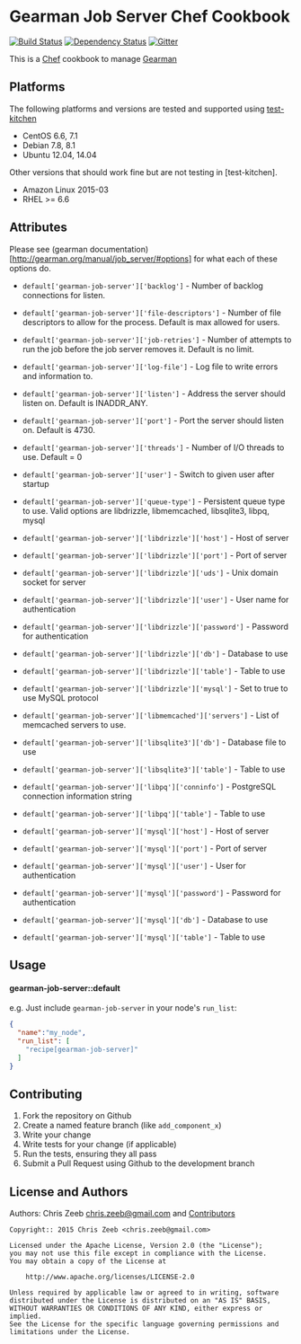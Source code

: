 # Gearman Job Server Chef Cookbook

[![Build Status](https://travis-ci.org/czeeb/gearman-job-server-cookbook.svg?branch=master)](https://travis-ci.org/czeeb/gearman-job-server-cookbook)
[![Dependency Status](https://gemnasium.com/czeeb/gearman-job-server-cookbook.svg)](https://gemnasium.com/czeeb/gearman-job-server-cookbook)
[![Gitter](https://badges.gitter.im/Join%20Chat.svg)](https://gitter.im/czeeb/gearman-job-server-cookbook?utm_source=badge&utm_medium=badge&utm_campaign=pr-badge)

This is a [Chef] cookbook to manage [Gearman]

## Platforms
The following platforms and versions are tested and supported using [test-kitchen](http://kitchen.ci/)

* CentOS 6.6, 7.1
* Debian 7.8, 8.1
* Ubuntu 12.04, 14.04

Other versions that should work fine but are not testing in [test-kitchen].
* Amazon Linux 2015-03
* RHEL >= 6.6

## Attributes

Please see (gearman documentation)[http://gearman.org/manual/job_server/#options] for what each of these options do.

* `default['gearman-job-server']['backlog']` - Number of backlog connections for listen.
* `default['gearman-job-server']['file-descriptors']` - Number of file descriptors to allow for the process.  Default is max allowed for users.
* `default['gearman-job-server']['job-retries']` - Number of attempts to run the job before the job server removes it.  Default is no limit.
* `default['gearman-job-server']['log-file']` - Log file to write errors and information to.
* `default['gearman-job-server']['listen']` - Address the server should listen on. Default is INADDR_ANY.
* `default['gearman-job-server']['port']` - Port the server should listen on.  Default is 4730.
* `default['gearman-job-server']['threads']` - Number of I/O threads to use.  Default = 0
* `default['gearman-job-server']['user']` - Switch to given user after startup

* `default['gearman-job-server']['queue-type']` - Persistent queue type to use. Valid options are libdrizzle, libmemcached, libsqlite3, libpq, mysql

* `default['gearman-job-server']['libdrizzle']['host']` - Host of server
* `default['gearman-job-server']['libdrizzle']['port']` - Port of server
* `default['gearman-job-server']['libdrizzle']['uds']` - Unix domain socket for server
* `default['gearman-job-server']['libdrizzle']['user']` - User name for authentication
* `default['gearman-job-server']['libdrizzle']['password']` - Password for authentication
* `default['gearman-job-server']['libdrizzle']['db']` - Database to use
* `default['gearman-job-server']['libdrizzle']['table']` - Table to use
* `default['gearman-job-server']['libdrizzle']['mysql']` - Set to true to use MySQL protocol

* `default['gearman-job-server']['libmemcached']['servers']` - List of memcached servers to use.

* `default['gearman-job-server']['libsqlite3']['db']` - Database file to use
* `default['gearman-job-server']['libsqlite3']['table']` - Table to use

* `default['gearman-job-server']['libpq']['conninfo']` - PostgreSQL connection information string
* `default['gearman-job-server']['libpq']['table']` - Table to use

* `default['gearman-job-server']['mysql']['host']` - Host of server
* `default['gearman-job-server']['mysql']['port']` - Port of server
* `default['gearman-job-server']['mysql']['user']` - User for authentication
* `default['gearman-job-server']['mysql']['password']` - Password for authentication
* `default['gearman-job-server']['mysql']['db']` - Database to use
* `default['gearman-job-server']['mysql']['table']` - Table to use

## Usage
#### gearman-job-server::default

e.g.
Just include `gearman-job-server` in your node's `run_list`:

```json
{
  "name":"my_node",
  "run_list": [
    "recipe[gearman-job-server]"
  ]
}
```

## Contributing

1. Fork the repository on Github
2. Create a named feature branch (like `add_component_x`)
3. Write your change
4. Write tests for your change (if applicable)
5. Run the tests, ensuring they all pass
6. Submit a Pull Request using Github to the development branch

## License and Authors
Authors: Chris Zeeb <chris.zeeb@gmail.com> and [Contributors]

```text
Copyright:: 2015 Chris Zeeb <chris.zeeb@gmail.com>

Licensed under the Apache License, Version 2.0 (the "License");
you may not use this file except in compliance with the License.
You may obtain a copy of the License at

    http://www.apache.org/licenses/LICENSE-2.0

Unless required by applicable law or agreed to in writing, software
distributed under the License is distributed on an "AS IS" BASIS,
WITHOUT WARRANTIES OR CONDITIONS OF ANY KIND, either express or implied.
See the License for the specific language governing permissions and
limitations under the License.
```

[Chef]: https://www.chef.io
[Gearman]: http://gearman.org/
[Contributors]: https://github.com/czeeb/gearman-job-server-cookbook/graphs/contributors